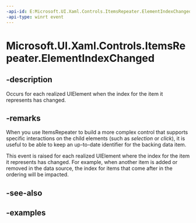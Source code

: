 ```yaml
---
-api-id: E:Microsoft.UI.Xaml.Controls.ItemsRepeater.ElementIndexChanged
-api-type: winrt event
---
```


# Microsoft.UI.Xaml.Controls.ItemsRepeater.ElementIndexChanged

<!--
public event Windows.Foundation.TypedEventHandler<Microsoft.UI.Xaml.Controls.ItemsRepeater,Microsoft.UI.Xaml.Controls.ItemsRepeaterElementIndexChangedEventArgs> ElementIndexChanged;
-->

## -description

Occurs for each realized UIElement when the index for the item it represents has changed.

## -remarks

When you use ItemsRepeater to build a more complex control that supports specific interactions on the child elements (such as _selection_ or _click_), it is useful to be able to keep an up-to-date identifier for the backing data item.

This event is raised for each realized UIElement where the index for the item it represents has changed. For example, when another item is added or removed in the data source, the index for items that come after in the ordering will be impacted.  

## -see-also

## -examples

